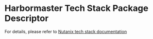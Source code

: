 # Harbormaster Tech Stack Package Descriptor

For details, please refer to [Nutanix tech stack documentation](https://harbormaster.ai/nutanix-tech-stack/)
